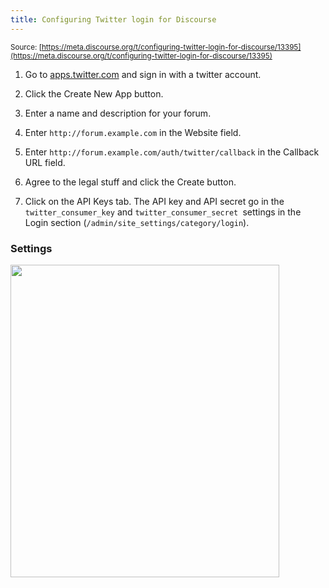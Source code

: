```yaml
---
title: Configuring Twitter login for Discourse
---
```


<small class="documentation-source">Source: [https://meta.discourse.org/t/configuring-twitter-login-for-discourse/13395](https://meta.discourse.org/t/configuring-twitter-login-for-discourse/13395)</small>

1. Go to [apps.twitter.com][3] and sign in with a twitter account.

2. Click the Create New App button.

3. Enter a name and description for your forum.

4. Enter `http://forum.example.com` in the Website field.

5. Enter `http://forum.example.com/auth/twitter/callback` in the Callback URL field.

6. Agree to the legal stuff and click the Create button.

7. Click on the API Keys tab. The API key and API secret go in the `twitter_consumer_key` and `twitter_consumer_secret `settings in the Login section (`/admin/site_settings/category/login`).

### Settings

<img src="//discourse-meta.s3-us-west-1.amazonaws.com/original/3X/1/4/14ea772b8422e93cf139866b713e80f7d6eab7c2.png" width="430" height="500"> 

  [3]: https://apps.twitter.com/
